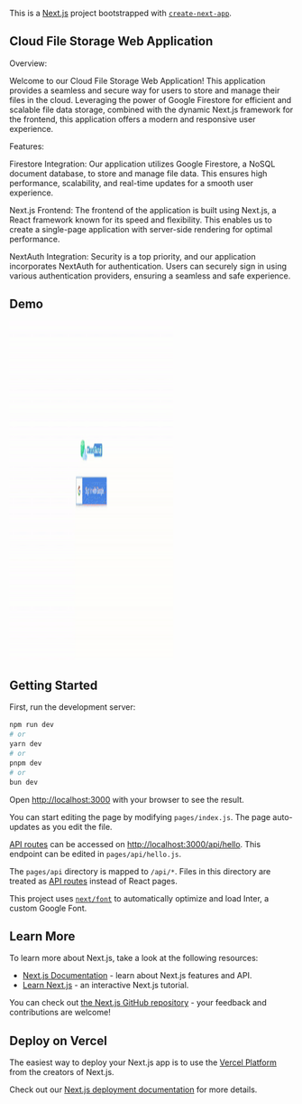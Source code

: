 This is a [Next.js](https://nextjs.org/) project bootstrapped with [`create-next-app`](https://github.com/vercel/next.js/tree/canary/packages/create-next-app).

## Cloud File Storage Web Application

Overview:

Welcome to our Cloud File Storage Web Application! This application provides a seamless and secure way for users to store and manage their files in the cloud. Leveraging the power of Google Firestore for efficient and scalable file data storage, combined with the dynamic Next.js framework for the frontend, this application offers a modern and responsive user experience.

Features:

Firestore Integration: Our application utilizes Google Firestore, a NoSQL document database, to store and manage file data. This ensures high performance, scalability, and real-time updates for a smooth user experience.

Next.js Frontend: The frontend of the application is built using Next.js, a React framework known for its speed and flexibility. This enables us to create a single-page application with server-side rendering for optimal performance.

NextAuth Integration: Security is a top priority, and our application incorporates NextAuth for authentication. Users can securely sign in using various authentication providers, ensuring a seamless and safe experience.

## Demo

<img src="./project-demo.gif" alt="project-gif" height="600" width="291">

## Getting Started

First, run the development server:

```bash
npm run dev
# or
yarn dev
# or
pnpm dev
# or
bun dev
```

Open [http://localhost:3000](http://localhost:3000) with your browser to see the result.

You can start editing the page by modifying `pages/index.js`. The page auto-updates as you edit the file.

[API routes](https://nextjs.org/docs/api-routes/introduction) can be accessed on [http://localhost:3000/api/hello](http://localhost:3000/api/hello). This endpoint can be edited in `pages/api/hello.js`.

The `pages/api` directory is mapped to `/api/*`. Files in this directory are treated as [API routes](https://nextjs.org/docs/api-routes/introduction) instead of React pages.

This project uses [`next/font`](https://nextjs.org/docs/basic-features/font-optimization) to automatically optimize and load Inter, a custom Google Font.

## Learn More

To learn more about Next.js, take a look at the following resources:

- [Next.js Documentation](https://nextjs.org/docs) - learn about Next.js features and API.
- [Learn Next.js](https://nextjs.org/learn) - an interactive Next.js tutorial.

You can check out [the Next.js GitHub repository](https://github.com/vercel/next.js/) - your feedback and contributions are welcome!

## Deploy on Vercel

The easiest way to deploy your Next.js app is to use the [Vercel Platform](https://vercel.com/new?utm_medium=default-template&filter=next.js&utm_source=create-next-app&utm_campaign=create-next-app-readme) from the creators of Next.js.

Check out our [Next.js deployment documentation](https://nextjs.org/docs/deployment) for more details.
